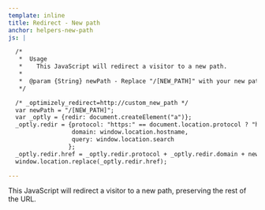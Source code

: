```yaml
---
template: inline
title: Redirect - New path
anchor: helpers-new-path
js: |

  /*
   *  Usage
   *    This JavaScript will redirect a visitor to a new path.
   *
   *  @param {String} newPath - Replace "/[NEW_PATH]" with your new path, but keep the '/'.
   */

  /* _optimizely_redirect=http://custom_new_path */
  var newPath = "/[NEW_PATH]";
  var _optly = {redir: document.createElement("a")};
  _optly.redir = {protocol: "https:" == document.location.protocol ? "https://" : "http://",
                  domain: window.location.hostname,
                  query: window.location.search
                 };
  _optly.redir.href = _optly.redir.protocol + _optly.redir.domain + newPath + _optly.redir.query;
  window.location.replace(_optly.redir.href);

---
```


This JavaScript will redirect a visitor to a new path, preserving the rest of the URL.
